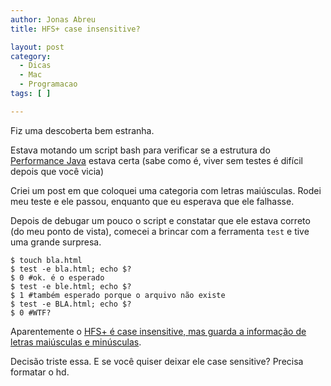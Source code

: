 ```yaml
---
author: Jonas Abreu
title: HFS+ case insensitive?

layout: post
category:
  - Dicas
  - Mac
  - Programacao
tags: [ ]

---
```

Fiz uma descoberta bem estranha.

Estava motando um script bash para verificar se a estrutura do [Performance Java][1] estava certa (sabe como é, viver sem testes é difícil depois que você vicia)

Criei um post em que coloquei uma categoria com letras maiúsculas. Rodei meu teste e ele passou, enquanto que eu esperava que ele falhasse.

Depois de debugar um pouco o script e constatar que ele estava correto (do meu ponto de vista), comecei a brincar com a ferramenta `test` e tive uma grande surpresa.

    
    $ touch bla.html
    $ test -e bla.html; echo $?
    $ 0 #ok. é o esperado
    $ test -e ble.html; echo $?
    $ 1 #também esperado porque o arquivo não existe
    $ test -e BLA.html; echo $?
    $ 0 #WTF?
    

Aparentemente o [HFS+ é case insensitive, mas guarda a informação de letras maiúsculas e minúsculas][2].

Decisão triste essa. E se você quiser deixar ele case sensitive? Precisa formatar o hd. 














 [1]: http://www.javaperformance.com.br
 [2]: http://apple.stackexchange.com/questions/22297/is-bash-in-osx-case-insensitive





